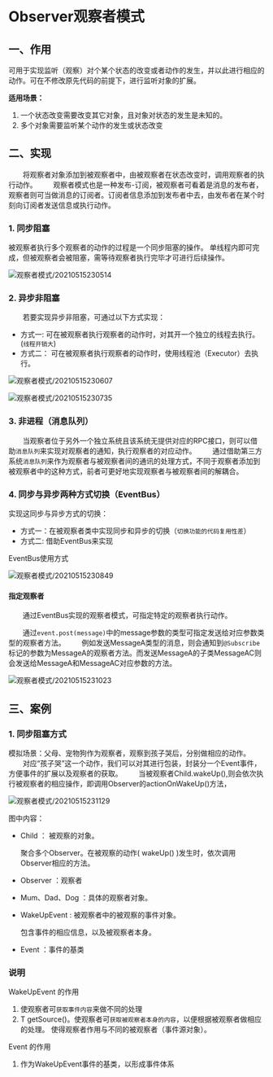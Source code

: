 # Observer观察者模式

## 一、作用

可用于实现监听（观察）对个某个状态的改变或者动作的发生，并以此进行相应的动作。可在不修改原先代码的前提下，进行监听对象的扩展。

<b type="h">适用场景：</b>

1. 一个状态改变需要改变其它对象，且对象对状态的发生是未知的。
2. 多个对象需要监听某个动作的发生或状态改变

## 二、实现

&emsp;&emsp;将观察者对象添加到被观察者中，由被观察者在状态改变时，调用观察者的执行动作。
&emsp;&emsp;观察者模式也是一种发布-订阅，被观察者可看着是消息的发布者，观察者则可当做消息的订阅者。订阅者信息添加到发布者中去，由发布者在某个时刻向订阅者发送信息或执行动作。

### 1. 同步阻塞

被观察者执行多个观察者的动作的过程是一个同步阻塞的操作。
单线程内即可完成，但被观察者会被阻塞，需等待观察者执行完毕才可进行后续操作。
<!-- 
```puml
    skinparam backgroundColor Beige
     
    Interface Observer{
        void do()
    }
    note right : 观察者接口

    class AObserver{
        void do()
    }
    note top : A观察者类

    class BObserver{
        void do()
    }
    note top : B观察者类

    class CObserver{
        void do()
    }
    note top : C观察者类

    AObserver ..|> Observer
    BObserver ..|> Observer
    CObserver ..|> Observer

    class Subject{
        Observer[] observers；
        void statusChanged(){}
    }
    note right : 被观察者类

    note left of Subject
        void statusChanged(){
            // 状态改变、事件触发，
            // 执行观察者的动作。
            for (observer : observers){
                observer.do()
            }
        }
    end note
    

    class main{
        Subject subject
    }
    main -- Subject
    Observer --o Subject
```  -->
![观察者模式/20210515230514](https://jianxi-md-pics.oss-cn-beijing.aliyuncs.com/note-md-imgs/观察者模式/20210515230514.png?x-oss-process=image/resize,p_100/sharpen,50)

### 2. 异步非阻塞

&emsp;&emsp;若要实现异步非阻塞，可通过以下方式实现：

- 方式一: 可在被观察者执行观察者的动作时，对其开一个独立的线程去执行。(`线程开销大`)
- 方式二： 可在被观察者执行观察者的动作时，使用线程池（Executor）去执行。

<!-- 
```puml
    skinparam backgroundColor Beige
     
    Interface Observer{
        void do()
    }
    note right : 观察者接口

    class AObserver{
        void do()
    }
    note top : A观察者类

    class BObserver{
        void do()
    }
    note top : B观察者类

    class CObserver{
        void do()
    }
    note top : C观察者类

    AObserver ..|> Observer
    BObserver ..|> Observer
    CObserver ..|> Observer

    class Subject{
        Observer[] observers；
        void statusChanged(){}
    }
    note right : 被观察者类

    note left of Subject
        void statusChanged(){
            // 状态改变、事件触发，
            // 执行观察者的动作。
            for (observer : observers){
                <b><color:[[cf1322]]>// 为每个观察者开一个新的线程 </b>
                 new Thread() {observer.do()} 
            }
        }
    end note
    

    class main{
        Subject subject
    }
    main -- Subject
    Observer --o Subject
```  -->

![观察者模式/20210515230607](https://jianxi-md-pics.oss-cn-beijing.aliyuncs.com/note-md-imgs/观察者模式/20210515230607.png?x-oss-process=image/resize,p_100/sharpen,50)
<!-- 
```puml
    skinparam backgroundColor Beige
     
    Interface Observer{
        void do()
    }
    note right : 观察者接口

    class AObserver{
        void do()
    }
    note top : A观察者类

    class BObserver{
        void do()
    }
    note top : B观察者类

    class CObserver{
        void do()
    }
    note top : C观察者类

    AObserver ..|> Observer
    BObserver ..|> Observer
    CObserver ..|> Observer

    class Subject{
        Observer[] observers；
        <b><color:[[cf1322]]> Executor executor;</b>
        void statusChanged(){}
    }
    note right : 被观察者类

    note left of Subject
        void statusChanged(){
            // 状态改变、事件触发，
            // 执行观察者的动作。
            for (observer : observers){
                <b><color:[[cf1322]]>// 通过线程池来执行观察者的动作 </b>
                 executor.execute(..observer.do()) 
            }
        }
    end note
    

    class main{
        Subject subject
    }
    main -- Subject
    Observer --o Subject
```  -->

![观察者模式/20210515230735](https://jianxi-md-pics.oss-cn-beijing.aliyuncs.com/note-md-imgs/观察者模式/20210515230735.png?x-oss-process=image/resize,p_100/sharpen,50)

### 3. 非进程（消息队列）

&emsp;&emsp;当观察者位于另外一个独立系统且该系统无提供对应的RPC接口，则可以借助`消息队列`来实现对观察者的通知，执行观察者的对应动作。
&emsp;&emsp;通过借助第三方系统`消息队列`来作为观察者与被观察者间的通讯的处理方式，不同于观察者添加到被观察者中的这种方式，前者可更好地实现观察者与被观察者间的解耦合。

### 4. 同步与异步两种方式切换（EventBus）

实现这同步与异步方式的切换：

- 方式一：在被观察者类中实现同步和异步的切换（`切换功能的代码复用性差`）
- 方式二: 借助EventBus来实现

EventBus使用方式
<!-- 
```puml
    skinparam backgroundColor Beige
     
    class AObserver{
        void do(Object 消息)
    }
    note top : A观察者类

    class BObserver{
        void do(Object 消息)
    }
    note top : B观察者类

    class CObserver{
        void do(Object 消息)
    }
    note top : C观察者类

    note left of AObserver
        <b><color:[[cf1322]]> 注解标记，</b>
        <b><color:[[cf1322]]> 用于接受被观察者的消息</b>
        @Subscribe
        void do(Object 消息){
            // 执行内容
        }
    end note

    AObserver ..|> Subject
    BObserver ..|> Subject
    CObserver ..|> Subject

    class Subject{
        <b><color:[[cf1322]]> // 引入EventBus</b>
        EventBus eventBus;
        void statusChanged(){}
        void addObserver(Object observer)
    }
    note right : 被观察者类

    note left of Subject
        void statusChanged(){
            // 方式一：同步
            eventBus = new EventBus();
            // 方式二：异步
            eventBus = new AsyncEventBus(~);
            // 发送消息
            eventBus.post(消息);
        }
        void addObserver(Object observer){
            eventBus.register(observer);
        }
    end note
    

    class main{
        Subject subject
    }
    main -- Subject

```  -->

![观察者模式/20210515230849](https://jianxi-md-pics.oss-cn-beijing.aliyuncs.com/note-md-imgs/观察者模式/20210515230849.png?x-oss-process=image/resize,p_100/sharpen,50)

#### 指定观察者

&emsp;&emsp;通过EventBus实现的观察者模式，可指定特定的观察者执行动作。

&emsp;&emsp;通过`event.post(message)`中的message参数的类型可指定发送给对应参数类型的观察者方法。
&emsp;&emsp;例如发送MessageA类型的消息，则会通知到`@Subscribe`标记的参数为MessageA的观察者方法。而发送MessageA的子类MessageAC则会发送给MessageA和MessageAC对应参数的方法。

<b type="h"></b>

<!-- ```puml
    skinparam backgroundColor Beige
    class MessageA
    class MessageAC
    Class MessageB

    MessageAC --|> MessageA
``` -->

![观察者模式/20210515231023](https://jianxi-md-pics.oss-cn-beijing.aliyuncs.com/note-md-imgs/观察者模式/20210515231023.png?x-oss-process=image/resize,p_100/sharpen,50)

## 三、案例

### 1. 同步阻塞方式

模拟场景：父母、宠物狗作为观察者，观察到孩子哭后，分别做相应的动作。
&emsp;&emsp;对应“孩子哭”这一个动作，我们可以对其进行包装，封装分一个Event事件，方便事件的扩展以及观察者的获取。
&emsp;&emsp;当被观察者Child.wakeUp(),则会依次执行被观察者的相应操作，即调用Observer的actionOnWakeUp()方法，

<!-- ![2020-03-19-16-35-57](./imgs/5.4、Observer观察者.md/2020-03-19-16-35-57.png) -->

![观察者模式/20210515231129](https://jianxi-md-pics.oss-cn-beijing.aliyuncs.com/note-md-imgs/观察者模式/20210515231129.png?x-oss-process=image/resize,p_100/sharpen,50)

图中内容：

- Child ： 被观察的对象。

    聚合多个Observer。在被观察的动作( wakeUp() )发生时，依次调用Observer相应的方法。

- Observer ：观察者

- Mum、Dad、Dog ：具体的观察者对象。

- WakeUpEvent : 被观察者中的被观察的事件对象。

    包含事件的相应信息，以及被观察者本身。

- Event ：事件的基类

### 说明

WakeUpEvent 的作用

  1. 使观察者可`获取事件内容`来做不同的处理
  2. T getSource()。使观察者可`获取被观察者本身的内容`，以便根据被观察者做相应的处理。
  使得观察者作用与不同的被观察者（事件源对象）。

Event 的作用
  
   1. 作为WakeUpEvent事件的基类，以形成事件体系
